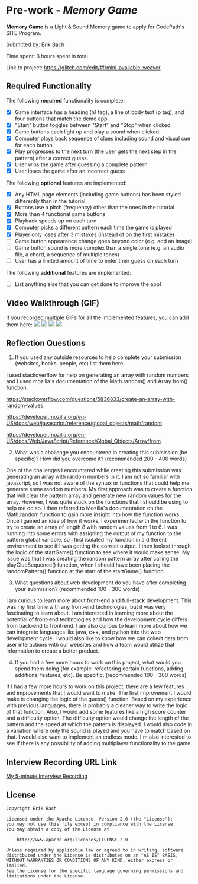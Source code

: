 # Pre-work - _Memory Game_

**Memory Game** is a Light & Sound Memory game to apply for CodePath's SITE Program.

Submitted by: Erik Bach

Time spent: 3 hours spent in total

Link to project: https://glitch.com/edit/#!/mini-available-weaver

## Required Functionality

The following **required** functionality is complete:

- [x] Game interface has a heading (h1 tag), a line of body text (p tag), and four buttons that match the demo app
- [x] "Start" button toggles between "Start" and "Stop" when clicked.
- [x] Game buttons each light up and play a sound when clicked.
- [x] Computer plays back sequence of clues including sound and visual cue for each button
- [x] Play progresses to the next turn (the user gets the next step in the pattern) after a correct guess.
- [x] User wins the game after guessing a complete pattern
- [x] User loses the game after an incorrect guess

The following **optional** features are implemented:

- [x] Any HTML page elements (including game buttons) has been styled differently than in the tutorial
- [x] Buttons use a pitch (frequency) other than the ones in the tutorial
- [x] More than 4 functional game buttons
- [x] Playback speeds up on each turn
- [x] Computer picks a different pattern each time the game is played
- [x] Player only loses after 3 mistakes (instead of on the first mistake)
- [ ] Game button appearance change goes beyond color (e.g. add an image)
- [ ] Game button sound is more complex than a single tone (e.g. an audio file, a chord, a sequence of multiple tones)
- [ ] User has a limited amount of time to enter their guess on each turn

The following **additional** features are implemented:

- [ ] List anything else that you can get done to improve the app!

## Video Walkthrough (GIF)

If you recorded multiple GIFs for all the implemented features, you can add them here:
![](https://i.imgur.com/RYNFNZ0.gif)
![](https://i.imgur.com/liNTBxd.gif)
![](gif3-link-here)
![](gif4-link-here)

## Reflection Questions

1. If you used any outside resources to help complete your submission (websites, books, people, etc) list them here.

I used stackoverflow for help on generating an array with random numbers and I used mozilla's documentation of the Math.random() and Array.from() function.

https://stackoverflow.com/questions/5836833/create-an-array-with-random-values

https://developer.mozilla.org/en-US/docs/web/javascript/reference/global_objects/math/random

https://developer.mozilla.org/en-US/docs/Web/JavaScript/Reference/Global_Objects/Array/from

2. What was a challenge you encountered in creating this submission (be specific)? How did you overcome it? (recommended 200 - 400 words)

One of the challenges I encountered while creating this submission was generating an array with random numbers in it. I am not so familiar with javascript, so I was not aware of the syntax or functions that could help me generate some random numbers. My first approach was to create a function that will clear the pattern array and generate new random values for the array. However, I was quite stuck on the functions that I should be using to help me do so. I then referred to Mozilla's documentation on the Math.random function to gain more insight into how the function works. Once I gained an idea of how it works, I experimented with the function to try to create an array of length 8 with random values from 1 to 6. I was running into some errors with assigning the output of my function to the pattern global variable, so I first isolated my function in a different environment to see if I was getting the correct output. I then looked through the logic of the startGame() function to see where it would make sense. My issue was that I was creating the random pattern array after calling the playClueSequence() function, when I should have been placing the randomPattern() function at the start of the startGame() function.

3. What questions about web development do you have after completing your submission? (recommended 100 - 300 words)

I am curious to learn more about front-end and full-stack development. This was my first time with any front-end technologies, but it was very fascinating to learn about. I am interested in learning more about the potential of front-end technologies and how the development cycle differs from back-end to front-end. I am also curious to learn more about how we can integrate languages like java, c++, and python into the web development cycle. I would also like to know how we can collect data from user interactions with our websites and how a team would utilize that information to create a better product.

4. If you had a few more hours to work on this project, what would you spend them doing (for example: refactoring certain functions, adding additional features, etc). Be specific. (recommended 100 - 300 words)

If I had a few more hours to work on this project, there are a few features and improvements that I would want to make. The first improvement I would make is changing the logic of the guess() function. Based on my experience with previous languages, there is probably a cleaner way to write the logic of that function. Also, I would add some features like a high score counter and a difficulty option. The difficulty option would change the length of the pattern and the speed at which the pattern is displayed. I would also code in a variation where only the sound is played and you have to match based on that. I would also want to implement an endless mode. I'm also interested to see if there is any possibility of adding multiplayer functionality to the game.

## Interview Recording URL Link

[My 5-minute Interview Recording](https://youtu.be/VjG3WaKIrvw)

## License

    Copyright Erik Bach

    Licensed under the Apache License, Version 2.0 (the "License");
    you may not use this file except in compliance with the License.
    You may obtain a copy of the License at

        http://www.apache.org/licenses/LICENSE-2.0

    Unless required by applicable law or agreed to in writing, software
    distributed under the License is distributed on an "AS IS" BASIS,
    WITHOUT WARRANTIES OR CONDITIONS OF ANY KIND, either express or implied.
    See the License for the specific language governing permissions and
    limitations under the License.
